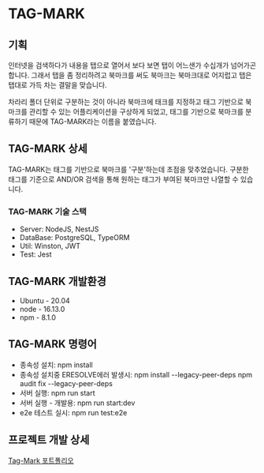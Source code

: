 # TAG-MARK

## 기획
인터넷을 검색하다가 내용을 탭으로 열어서 보다 보면 탭이 어느샌가 수십개가 넘어가곤 합니다. 그래서 탭을 좀 정리하려고 북마크를 써도 북마크는 북마크대로 어지럽고 탭은 탭대로 가득 차는 결말을 맞습니다. 

차라리 폴더 단위로 구분하는 것이 아니라 북마크에 태크를 지정하고 태그 기반으로 북마크를 관리할 수 있는 어플리케이션을 구상하게 되었고, 태그를 기반으로 북마크를 분류하기 때문에 TAG-MARK라는 이름을 붙였습니다.

## TAG-MARK 상세
TAG-MARK는 태그를 기반으로 북마크를 '구분'하는데 초점을 맞추었습니다. 구분한 태그를 기준으로 AND/OR 검색을 통해 원하는 태그가 부여된 북마크만 나열할 수 있습니다.

### TAG-MARK 기술 스택
* Server: NodeJS, NestJS
* DataBase: PostgreSQL, TypeORM
* Util: Winston, JWT
* Test: Jest

## TAG-MARK 개발환경
* Ubuntu - 20.04
* node - 16.13.0
* npm - 8.1.0

## TAG-MARK 명령어
* 종속성 설치: npm install
* 종속성 설치중 ERESOLVE에러 발생시:
    npm install --legacy-peer-deps
    npm audit fix --legacy-peer-deps
* 서버 실행: npm run start
* 서버 실행 - 개발용: npm run start:dev
* e2e 테스트 실시: npm run test:e2e

## 프로젝트 개발 상세
[Tag-Mark 포트폴리오](https://pickle-penguin-962.notion.site/Tag-Mark-2022-11-2023-01-8d7bbdc20b184c0f91ab29c47b3f44d3)
